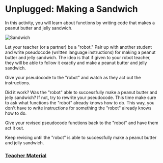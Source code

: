# Unplugged: Making a Sandwich

In this activity, you will learn about functions by writing code that makes a peanut butter and jelly sandwich.

![Sandwich](/static/courses/csintro2/functions/sandwich.png)

Let your teacher (or a partner) be a "robot." Pair up with another student and write pseudocode (written language instructions) for making a peanut butter and jelly sandwich. The idea is that if given to your robot teacher, they will be able to follow it exactly and make a peanut butter and jelly sandwich.

Give your pseudocode to the "robot" and watch as they act out the instructions. 

Did it work? Was the "robot" able to successfully make a peanut butter and jelly sandwich? If not, try to rewrite your pseudocode. This time make sure to ask what functions the "robot" already knows how to do. This way, you don't have to write instructions for something the "robot" already knows how to do.

Give your revised pseudocode functions back to the "robot" and have them act it out.

Keep revising until the "robot" is able to successfully make a peanut butter and jelly sandwich.

### [Teacher Material](/courses/csintro2/about/teachers)

